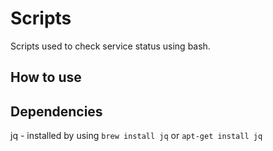 # Scripts

Scripts used to check service status using bash.

## How to use

## Dependencies 

jq -  installed by using `brew install jq` or `apt-get install jq`
